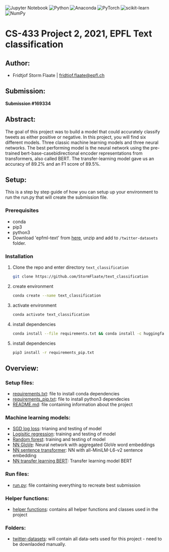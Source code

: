 ![Jupyter Notebook](https://img.shields.io/badge/jupyter-%23FA0F00.svg?style=for-the-badge&logo=jupyter&logoColor=white)
![Python](https://img.shields.io/badge/python-3670A0?style=for-the-badge&logo=python&logoColor=ffdd54)
![Anaconda](https://img.shields.io/badge/Anaconda-%2344A833.svg?style=for-the-badge&logo=anaconda&logoColor=white)
![PyTorch](https://img.shields.io/badge/PyTorch-%23EE4C2C.svg?style=for-the-badge&logo=PyTorch&logoColor=white)
![scikit-learn](https://img.shields.io/badge/scikit--learn-%23F7931E.svg?style=for-the-badge&logo=scikit-learn&logoColor=white)
![NumPy](https://img.shields.io/badge/numpy-%23013243.svg?style=for-the-badge&logo=numpy&logoColor=white)
# CS-433 Project 2, 2021, EPFL Text classification
## Author: 
- Fridtjof Storm Flaate | fridtjof.flaate@epfl.ch
## Submission:
**Submission #169334**
## Abstract:
The goal of this project was to build a model that could accurately classify tweets as either positive or negative. In this project, you will find six different models. Three classic machine learning models and three neural networks. The best performing model is the neural network using the pre-trained bert-base-casebidirectional encoder representations from transformers, also called BERT. The transfer-learning model gave us an accuracy of 89.2% and an F1 score of 89.5%.


## Setup:
This is a step by step guide of how you can setup up your environment to run the run.py that will create the submission file.

### Prerequisites

* conda
* pip3
* python3
* Download 'epfml-text' from [here](https://www.aicrowd.com/challenges/epfl-ml-text-classification/dataset_files), unzip and add to `/twitter-datasets` folder.


### Installation
1. Clone the repo and enter directory `text_classification`
   ```sh
   git clone https://github.com/StormFlaate/text_classification 
   ```
2. create environment
   ```sh
   conda create --name text_classification
   ```
3. activate environment
   ```sh
   conda activate text_classification
   ```
4. install dependencies
   ```sh
   conda install --file requirements.txt && conda install -c huggingface transformers

   ```
5. install dependencies
   ```sh
   pip3 install -r requirements_pip.txt
   ```

## Overview:
### Setup files:
- [requirements.txt](./requirements.txt): file to install conda dependencies  
- [requirements_pip.txt](./requirements_pip.txt): file to install python3 dependecies
- [README.md](./README.md): file containing information about the project<br>
### Machine learning models:
- [SGD log loss](./SGD_classifier.ipynb): trianing and testing of model
- [Logisitic regression](./LogisticRegression_classification.ipynb): training and testing of model
- [Random forest](.RandomForest_classifier.ipynb): training and testing of model
- [NN GloVe](./NeuralNetworkGloVe.ipynb): Neural network with aggregated GloVe word embeddings
- [NN sentence transformer](./NeuralNetwork_MiniLM.ipynb): NN with all-MiniLM-L6-v2 sentence embedding
- [NN transfer learning BERT](./BERT_classification.ipynb): Transfer learning model BERT
### Run files:
- [run.py](./run.py): file containing everything to recreate best submission
### Helper functions:
- [helper functions](./helper_func_and_classes.py): contains all helper functions and classes used in the project
### Folders:
- [twitter-datasets](./twitter-datasets): will contain all data-sets used for this project - need to be downlaoded manually.



